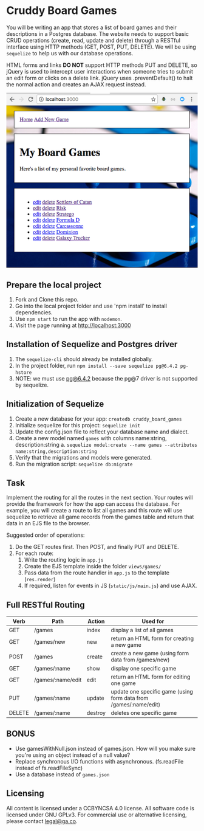 # Cruddy Board Games
You will be writing an app that stores a list of board games and their descriptions in a Postgres database. The website needs to support basic CRUD operations (create, read, update and delete) through a RESTful interface using HTTP methods (GET, POST, PUT, DELETE). We will be using `sequelize` to help us with our database operations.

HTML forms and links **DO NOT** support HTTP methods PUT and DELETE, so jQuery is used to intercept user interactions when someone tries to submit an edit form or clicks on a delete link. jQuery uses .preventDefault() to halt the normal action and creates an AJAX request instead.

![screenshot](screenshot.png)

## Prepare the local project
1. Fork and Clone this repo.
2. Go into the local project folder and use 'npm install' to install dependencies.
3. Use `npm start` to run the app with `nodemon`.
4. Visit the page running at <http://localhost:3000>

## Installation of Sequelize and Postgres driver
1. The `sequelize-cli` should already be installed globally.
2. In the project folder, run `npm install --save sequelize pg@6.4.2 pg-hstore`
3. NOTE: we must use pg@6.4.2 because the pg@7 driver is not supported by sequelize.

## Initialization of Sequelize
1. Create a new database for your app: `createdb cruddy_board_games`
2. Initialize sequelize for this project: `sequelize init`
3. Update the config.json file to reflect your database name and dialect.
4. Create a new model named `games` with columns name:string, description:string
  a. `sequelize model:create --name games --attributes name:string,description:string`
5. Verify that the migrations and models were generated.
6. Run the migration script: `sequelize db:migrate`

## Task
Implement the routing for all the routes in the next section. Your routes will provide the framework for how the app can access the database. For example, you will create a route to list all games and this route will use sequelize to retrieve all game records from the games table and return that data in an EJS file to the browser.

Suggested order of operations:

1. Do the GET routes first. Then POST, and finally PUT and DELETE.
2. For each route:
    1. Write the routing logic in `app.js`
    2. Create the EJS template inside the folder `views/games/`
    3. Pass data from the route handler in `app.js` to the template (`res.render`)
    4. If required, listen for events in JS (`static/js/main.js`) and use AJAX.

## Full RESTful Routing

| Verb | Path | Action | Used for |
|------|------|--------|----------|
| GET | /games | index | display a list of all games |
| GET | /games/new | new | return an HTML form for creating a new game |
| POST | /games | create | create a new game (using form data from /games/new) |
| GET | /games/:name | show | display one specific game |
| GET | /games/:name/edit | edit | return an HTML form for editing one game |
| PUT | /games/:name | update | update one specific game (using form data from /games/:name/edit) |
| DELETE | /games/:name | destroy | deletes one specific game |

## BONUS
* Use gamesWithNull.json instead of games.json. How will you make sure you're using an object instead of a null value?
* Replace synchronous I/O functions with asynchronous. (fs.readFile instead of fs.readFileSync)
* Use a database instead of `games.json`

## Licensing
All content is licensed under a CC­BY­NC­SA 4.0 license.
All software code is licensed under GNU GPLv3. For commercial use or alternative licensing, please contact legal@ga.co.
